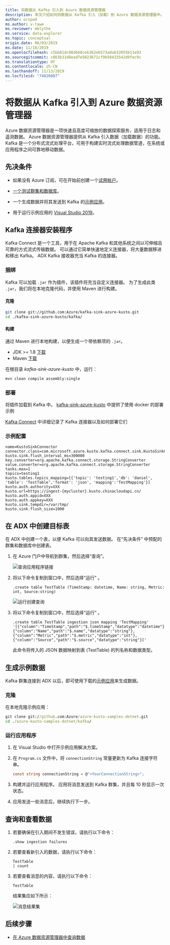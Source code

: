 ```yaml
---
title: 将数据从 Kafka 引入到 Azure 数据资源管理器
description: 本文介绍如何将数据从 Kafka 引入（加载）到 Azure 数据资源管理器中。
author: orspod
ms.author: v-tawe
ms.reviewer: mblythe
ms.service: data-explorer
ms.topic: conceptual
origin.date: 06/03/2019
ms.date: 11/18/2019
ms.openlocfilehash: c5bb81dc08db68ceb362eb573adab32055b11e92
ms.sourcegitcommit: c863b31d8ead7e5023671cf9b58415542d9fec9c
ms.translationtype: HT
ms.contentlocale: zh-CN
ms.lasthandoff: 11/13/2019
ms.locfileid: "74020807"
---
```

# <a name="ingest-data-from-kafka-into-azure-data-explorer"></a>将数据从 Kafka 引入到 Azure 数据资源管理器
 
Azure 数据资源管理器是一项快速且高度可缩放的数据探索服务，适用于日志和遥测数据。 Azure 数据资源管理器提供从 Kafka 引入数据（加载数据）的功能。 Kafka 是一个分布式流式处理平台，可用于构建实时流式处理数据管道，在系统或应用程序之间可靠地移动数据。
 
## <a name="prerequisites"></a>先决条件
 
* 如果没有 Azure 订阅，可在开始前创建一个[试用帐户](https://www.azure.cn/pricing/1rmb-trial)。 
 
* [一个测试群集和数据库](create-cluster-database-portal.md)。
 
* 一个生成数据并将其发送到 Kafka 的[示例应用](https://github.com/Azure/azure-kusto-samples-dotnet/tree/master/kafka)。

* 用于运行示例应用的 [Visual Studio 2019](https://visualstudio.microsoft.com/vs/)。
 
## <a name="kafka-connector-setup"></a>Kafka 连接器安装程序

Kafka Connect 是一个工具，用于在 Apache Kafka 和其他系统之间以可伸缩且可靠的方式流式传输数据。 可以通过它简单快速地定义连接器，将大量数据移进和移出 Kafka。 ADX Kafka 接收器充当 Kafka 的连接器。
 
### <a name="bundle"></a>捆绑

Kafka 可以加载 `.jar` 作为插件，该插件将充当自定义连接器。 为了生成此类 `.jar`，我们将在本地克隆代码，并使用 Maven 进行构建。 

#### <a name="clone"></a>克隆

```bash
git clone git://github.com:Azure/kafka-sink-azure-kusto.git
cd ./kafka-sink-azure-kusto/kafka/
```

#### <a name="build"></a>构建

通过 Maven 进行本地构建，以便生成一个带依赖项的 `.jar`。

* JDK >= 1.8 [下载](https://www.oracle.com/technetwork/java/javase/downloads/index.html)
* Maven [下载](https://maven.apache.org/install.html)
 

在根目录 *kafka-sink-azure-kusto* 中，运行：

```bash
mvn clean compile assembly:single
```

### <a name="deploy"></a>部署 

将插件加载到 Kafka 中。 [kafka-sink-azure-kusto](https://github.com/Azure/kafka-sink-azure-kusto#deploy) 中提供了使用 docker 的部署示例
 

[Kafka Connect](https://kafka.apache.org/documentation/#connect) 中详细记录了 Kafka 连接器以及如何部署它们 

### <a name="example-configuration"></a>示例配置 
 
```config
name=KustoSinkConnector 
connector.class=com.microsoft.azure.kusto.kafka.connect.sink.KustoSinkConnector 
kusto.sink.flush_interval_ms=300000 
key.converter=org.apache.kafka.connect.storage.StringConverter 
value.converter=org.apache.kafka.connect.storage.StringConverter 
tasks.max=1 
topics=testing1 
kusto.tables.topics_mapping=[{'topic': 'testing1','db': 'daniel', 'table': 'TestTable','format': 'json', 'mapping':'TestMapping'}] 
kusto.auth.authority=XXX 
kusto.url=https://ingest-{mycluster}.kusto.chinacloudapi.cn/ 
kusto.auth.appid=XXX 
kusto.auth.appkey=XXX 
kusto.sink.tempdir=/var/tmp/ 
kusto.sink.flush_size=1000
```
 
## <a name="create-a-target-table-in-adx"></a>在 ADX 中创建目标表
 
在 ADX 中创建一个表，以便 Kafka 可以向其发送数据。 在“先决条件”  中预配的群集和数据库中创建表。
 
1. 在 Azure 门户中导航到群集，然后选择“查询”。 
 
    ![查询应用程序链接](media/ingest-data-event-hub/query-explorer-link.png)
 
1. 将以下命令复制到窗口中，然后选择“运行”  。
 
    ```Kusto
    .create table TestTable (TimeStamp: datetime, Name: string, Metric: int, Source:string)
    ```
 
    ![运行创建查询](media/ingest-data-event-hub/run-create-query.png)
 
1. 将以下命令复制到窗口中，然后选择“运行”  。
 
    ```Kusto
    .create table TestTable ingestion json mapping 'TestMapping' '[{"column":"TimeStamp","path":"$.timeStamp","datatype":"datetime"},{"column":"Name","path":"$.name","datatype":"string"},{"column":"Metric","path":"$.metric","datatype":"int"},{"column":"Source","path":"$.source","datatype":"string"}]'
    ```

    此命令将传入的 JSON 数据映射到表 (TestTable) 的列名称和数据类型。


## <a name="generate-sample-data"></a>生成示例数据

Kafka 群集连接到 ADX 以后，即可使用下载的[示例应用](https://github.com/Azure-Samples/event-hubs-dotnet-ingest)来生成数据。

### <a name="clone"></a>克隆

在本地克隆示例应用：

```cmd
git clone git://github.com:Azure/azure-kusto-samples-dotnet.git
cd ./azure-kusto-samples-dotnet/kafka/
```

### <a name="run-the-app"></a>运行应用程序

1. 在 Visual Studio 中打开示例应用解决方案。

1. 在 `Program.cs` 文件中，将 `connectionString` 常量更新为 Kafka 连接字符串。

    ```csharp    
    const string connectionString = @"<YourConnectionString>";
    ```

1. 构建并运行应用程序。 应用将消息发送到 Kafka 群集，并且每 10 秒显示一次状态。

1. 应用发送一些消息后，继续执行下一步。
 
## <a name="query-and-review-the-data"></a>查询和查看数据

1. 若要确保在引入期间不发生错误，请执行以下命令：

    ```Kusto
    .show ingestion failures
    ```

1. 若要查看新引入的数据，请执行以下命令：

    ```Kusto
    TestTable 
    | count
    ```

1. 若要查看消息的内容，请执行以下命令：
 
    ```Kusto
    TestTable
    ```
 
    结果集应如下所示：
 
    ![消息结果集](media/ingest-data-event-hub/message-result-set.png)
 
## <a name="next-steps"></a>后续步骤
 
* [在 Azure 数据资源管理器中查询数据](web-query-data.md)

